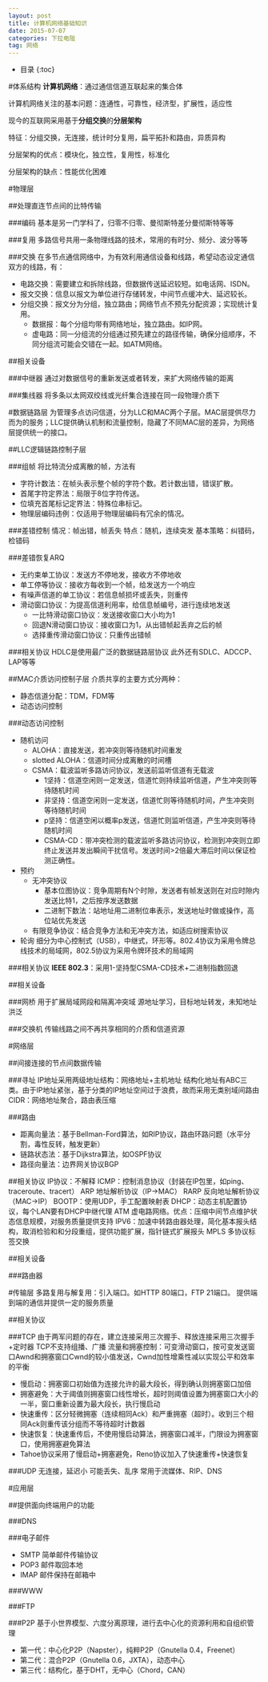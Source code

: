 ```yaml
---
layout: post
title: 计算机网络基础知识
date: 2015-07-07
categories: 下拉电阻
tag: 网络
---
```


* 目录
{:toc}

#体系结构
**计算机网络**：通过通信信道互联起来的集合体

计算机网络关注的基本问题：连通性，可靠性，经济型，扩展性，适应性

现今的互联网采用基于**分组交换**的**分层架构**

特征：分组交换，无连接，统计时分复用，扁平拓扑和路由，异质异构

分层架构的优点：模块化，独立性，复用性，标准化

分层架构的缺点：性能优化困难

#物理层

##处理直连节点间的比特传输

###编码
基本是另一门学科了，归零不归零、曼彻斯特差分曼彻斯特等等

###复用
多路信号共用一条物理线路的技术，常用的有时分、频分、波分等等

###交换
在多节点通信网络中，为有效利用通信设备和线路，希望动态设定通信双方的线路，有：

- 电路交换：需要建立和拆除线路，但数据传送延迟较短。如电话网、ISDN。
- 报文交换：信息以报文为单位进行存储转发，中间节点缓冲大、延迟较长。
- 分组交换：报文分为分组，独立路由；网络节点不预先分配资源；实现统计复用。
	- 数据报：每个分组均带有网络地址，独立路由。如IP网。
	- 虚电路：同一分组流的分组通过预先建立的路径传输，确保分组顺序，不同分组流可能会交错在一起。如ATM网络。

##相关设备

###中继器
通过对数据信号的重新发送或者转发，来扩大网络传输的距离

###集线器
将多条以太网双绞线或光纤集合连接在同一段物理介质下

#数据链路层
为管理多点访问信道，分为LLC和MAC两个子层。MAC层提供尽力而为的服务；LLC提供确认机制和流量控制，隐藏了不同MAC层的差异，为网络层提供统一的接口。

##LLC逻辑链路控制子层

###组帧
将比特流分成离散的帧，方法有

- 字符计数法：在帧头表示整个帧的字符个数。若计数出错，错误扩散。
- 首尾字符定界法：局限于8位字符传送。
- 位填充首尾标记定界法：特殊位串标记。
- 物理层编码违例：仅适用于物理层编码有冗余的情况。

###差错控制
情况：帧出错，帧丢失
特点：随机，连续突发
基本策略：纠错码，检错码

###差错恢复ARQ

- 无约束单工协议：发送方不停地发，接收方不停地收
- 单工停等协议：接收方每收到一个帧，给发送方一个响应
- 有噪声信道的单工协议：若信息帧损坏或丢失，则重传
- 滑动窗口协议：为提高信道利用率，给信息帧编号，进行连续地发送
	- 一比特滑动窗口协议：发送接收窗口大小均为1
	- 回退N滑动窗口协议：接收窗口为1，从出错帧起丢弃之后的帧
	- 选择重传滑动窗口协议：只重传出错帧

###相关协议
HDLC是使用最广泛的数据链路层协议
此外还有SDLC、ADCCP、LAP等等

##MAC介质访问控制子层
介质共享的主要方式分两种：

- 静态信道分配：TDM，FDM等
- 动态访问控制

###动态访问控制
- 随机访问
	- ALOHA：直接发送，若冲突则等待随机时间重发
	- slotted ALOHA：信道时间分成离散的时间槽
	- CSMA：载波监听多路访问协议，发送前监听信道有无载波
		- 1坚持：信道空闲则一定发送，信道忙则持续监听信道，产生冲突则等待随机时间
		- 非坚持：信道空闲则一定发送，信道忙则等待随机时间，产生冲突则等待随机时间
		- p坚持：信道空闲以概率p发送，信道忙则监听信道，产生冲突则等待随机时间
		- CSMA-CD：带冲突检测的载波监听多路访问协议，检测到冲突则立即终止发送并发出瞬间干扰信号。发送时间>2倍最大滞后时间以保证检测正确性。
- 预约
	- 无冲突协议
		- 基本位图协议：竞争周期有N个时隙，发送者有帧发送则在对应时隙内发送比特1，之后按序发送数据
		- 二进制下数法：站地址用二进制位串表示，发送地址时做或操作，高位站优先发送
	- 有限竞争协议：结合竞争方法和无冲突方法，如适应树搜索协议
- 轮询
细分为中心控制式（USB），中继式，环形等。802.4协议为采用令牌总线技术的局域网，802.5协议为采用令牌环技术的局域网

###相关协议
**IEEE 802.3**：采用1-坚持型CSMA-CD技术+二进制指数回退

##相关设备

###网桥
用于扩展局域网段和隔离冲突域
源地址学习，目标地址转发，未知地址洪泛

###交换机
传输线路之间不再共享相同的介质和信道资源

#网络层

##间接连接的节点间数据传输

###寻址
IP地址采用两级地址结构：网络地址+主机地址
结构化地址有ABC三类。由于IP地址紧张，基于分类的IP地址空间过于浪费，故而采用无类别域间路由 CIDR：网络地址聚合，路由表压缩

###路由
- 距离向量法：基于Bellman-Ford算法，如RIP协议，路由环路问题（水平分割，毒性反转，触发更新）
- 链路状态法：基于Dijkstra算法，如OSPF协议
- 路径向量法：边界网关协议BGP

##相关协议
IP协议：不解释
ICMP：控制消息协议（封装在IP包里，如ping、traceroute、tracert）
ARP 地址解析协议（IP->MAC）
RARP 反向地址解析协议（MAC->IP）
BOOTP：使用UDP，手工配置映射表
DHCP：动态主机配置协议，每个LAN要有DHCP中继代理
ATM 虚电路网络。优点：压缩中间节点维护状态信息规模，对服务质量提供支持
IPV6：加速中转路由器处理，简化基本报头结构，取消检验和和分段重组，提供功能扩展，指针链式扩展报头
MPLS 多协议标签交换

##相关设备

###路由器

#传输层
多路复用与解复用：引入端口。如HTTP 80端口，FTP 21端口。
提供端到端的通信并提供一定的服务质量

##相关协议

###TCP
由于两军问题的存在，建立连接采用三次握手、释放连接采用三次握手+定时器
TCP不支持组播、广播
流量和拥塞控制：可变滑动窗口，按可变发送窗口Awnd和拥塞窗口Cwnd的较小值发送，Cwnd加性增乘性减以实现公平和效率的平衡

- 慢启动：拥塞窗口初始值为连接允许的最大段长，得到确认则拥塞窗口加倍
- 拥塞避免：大于阈值则拥塞窗口线性增长，超时则阈值设置为拥塞窗口大小的一半，窗口重新设置为最大段长，执行慢启动
- 快速重传：区分轻微拥塞（连续相同Ack）和严重拥塞（超时）。收到三个相同Ack则重传该分组而不等待超时计数器
- 快速恢复：快速重传后，不使用慢启动算法，拥塞窗口减半，门限设为拥塞窗口，使用拥塞避免算法
- Tahoe协议采用了慢启动+拥塞避免，Reno协议加入了快速重传+快速恢复

###UDP
无连接，延迟小
可能丢失、乱序
常用于流媒体、RIP、DNS

#应用层

##提供面向终端用户的功能

###DNS

###电子邮件

- SMTP 简单邮件传输协议
- POP3 邮件取回本地
- IMAP 邮件保持在邮箱中

###WWW

###FTP

###P2P
基于小世界模型、六度分离原理，进行去中心化的资源利用和自组织管理

- 第一代：中心化P2P（Napster），纯粹P2P（Gnutella 0.4，Freenet）
- 第二代：混合P2P（Gnutella 0.6，JXTA），动态中心
- 第三代：结构化，基于DHT，无中心（Chord，CAN）

